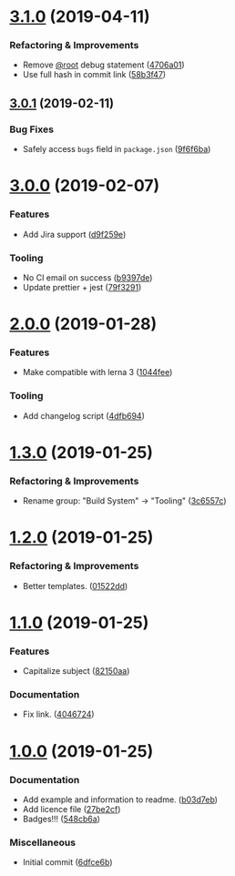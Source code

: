 # [3.1.0](https://github.com/sebald/conventional-changelog-emojis/compare/v3.0.1...v3.1.0) (2019-04-11)


### Refactoring & Improvements

- Remove [@root](https://github.com/root) debug statement ([4706a01](https://github.com/sebald/conventional-changelog-emojis/commit/4706a01))
- Use full hash in commit link ([58b3f47](https://github.com/sebald/conventional-changelog-emojis/commit/58b3f47))


## [3.0.1](https://github.com/sebald/conventional-changelog-emojis/compare/v3.0.0...v3.0.1) (2019-02-11)


### Bug Fixes

- Safely access `bugs` field in `package.json` ([9f6f6ba](https://github.com/sebald/conventional-changelog-emojis/commit/9f6f6ba))


# [3.0.0](https://github.com/sebald/conventional-changelog-emojis/compare/v2.0.0...v3.0.0) (2019-02-07)


### Features

- Add Jira support ([d9f259e](https://github.com/sebald/conventional-changelog-emojis/commit/d9f259e))


### Tooling

- No CI email on success ([b9397de](https://github.com/sebald/conventional-changelog-emojis/commit/b9397de))
- Update prettier + jest ([79f3291](https://github.com/sebald/conventional-changelog-emojis/commit/79f3291))


# [2.0.0](https://github.com/sebald/conventional-changelog-emojis/compare/v1.3.0...v2.0.0) (2019-01-28)


### Features

- Make compatible with lerna 3 ([1044fee](https://github.com/sebald/conventional-changelog-emojis/commit/1044fee))


### Tooling

- Add changelog script ([4dfb694](https://github.com/sebald/conventional-changelog-emojis/commit/4dfb694))


# [1.3.0](https://github.com/sebald/conventional-changelog-emojis/compare/v1.2.0...v1.3.0) (2019-01-25)


### Refactoring & Improvements

- Rename group: "Build System" -> "Tooling" ([3c6557c](https://github.com/sebald/conventional-changelog-emojis/commit/3c6557c))


# [1.2.0](https://github.com/sebald/conventional-changelog-emojis/compare/v1.1.0...v1.2.0) (2019-01-25)


### Refactoring & Improvements

- Better templates. ([01522dd](https://github.com/sebald/conventional-changelog-emojis/commit/01522dd))


# [1.1.0](https://github.com/sebald/conventional-changelog-emojis/compare/v1.0.0...v1.1.0) (2019-01-25)


### Features

- Capitalize subject ([82150aa](https://github.com/sebald/conventional-changelog-emojis/commit/82150aa))


### Documentation

- Fix link. ([4046724](https://github.com/sebald/conventional-changelog-emojis/commit/4046724))


# [1.0.0](https://github.com/sebald/conventional-changelog-emojis/compare/6dfce6b...v1.0.0) (2019-01-25)


### Documentation

- Add example and information to readme. ([b03d7eb](https://github.com/sebald/conventional-changelog-emojis/commit/b03d7eb))
- Add licence file ([27be2cf](https://github.com/sebald/conventional-changelog-emojis/commit/27be2cf))
- Badges!!! ([548cb6a](https://github.com/sebald/conventional-changelog-emojis/commit/548cb6a))


### Miscellaneous

- Initial commit ([6dfce6b](https://github.com/sebald/conventional-changelog-emojis/commit/6dfce6b))


